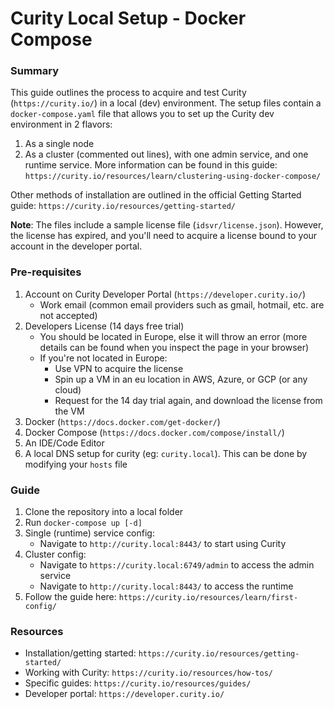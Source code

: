 # Curity Local Setup - Docker Compose

### Summary

This guide outlines the process to acquire and test Curity (`https://curity.io/`) in a local (dev) environment.
The setup files contain a `docker-compose.yaml` file that allows you to set up the Curity dev environment in 2 flavors:

1. As a single node
2. As a cluster (commented out lines), with one admin service, and one runtime service. More information can be found in this guide: `https://curity.io/resources/learn/clustering-using-docker-compose/`

Other methods of installation are outlined in the official Getting Started guide: `https://curity.io/resources/getting-started/`

**Note**: The files include a sample license file (`idsvr/license.json`). However, the license has expired, and you'll need to acquire a license bound to your account in the developer portal.

### Pre-requisites

1. Account on Curity Developer Portal (`https://developer.curity.io/`)
   - Work email (common email providers such as gmail, hotmail, etc. are not accepted)
2. Developers License (14 days free trial)
   - You should be located in Europe, else it will throw an error (more details can be found when you inspect the page in your browser)
   - If you're not located in Europe:
     - Use VPN to acquire the license
     - Spin up a VM in an eu location in AWS, Azure, or GCP (or any cloud)
     - Request for the 14 day trial again, and download the license from the VM
3. Docker (`https://docs.docker.com/get-docker/`)
4. Docker Compose (`https://docs.docker.com/compose/install/`)
5. An IDE/Code Editor
6. A local DNS setup for curity (eg: `curity.local`). This can be done by modifying your `hosts` file

### Guide

1. Clone the repository into a local folder
2. Run `docker-compose up [-d]`
3. Single (runtime) service config:
   - Navigate to `http://curity.local:8443/` to start using Curity
4. Cluster config:
   - Navigate to `https://curity.local:6749/admin` to access the admin service
   - Navigate to `http://curity.local:8443/` to access the runtime
5. Follow the guide here: `https://curity.io/resources/learn/first-config/`

### Resources

- Installation/getting started: `https://curity.io/resources/getting-started/`
- Working with Curity: `https://curity.io/resources/how-tos/`
- Specific guides: `https://curity.io/resources/guides/`
- Developer portal: `https://developer.curity.io/`
